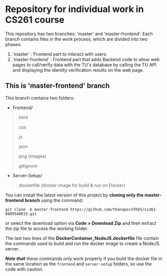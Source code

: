 # Repository for individual work in CS261 course
This repository has two branches: 'master' and 'master-frontend'. Each branch contains files in the work process, which are divided into two phases:
1. 'master' : Frontend part to interact with users
2. 'master-frontend' : Frontend part that adds Backend code to allow web pages to call/verify data with the TU's database by calling the TU API and displaying the identity verification results on the web page.

## This is 'master-frontend' branch
This branch contains two folders:
- Frontend/
> .html
>
> .css
>
> .js
>
> .json
>
> .png (images)
>
> .gitignore
- Server-Setup/
> .dockerfile (docker image for build & run on Docker)

You can install the latest version of this project by **cloning only the master-frontend branch** using the command:  

`git clone -b master-frontend https://github.com/thanapornTH15/cs261-6609540015.git`  

or select the download option via **Code > Download Zip** and then extract the zip file to access the working folder.  


The last two lines of the **DockerContainer_NodeJS.dockerfile** file contain the commands used to build and run the docker image to create a NodeJS server.

***Note that*** these commands only work properly if you build the docker file in the same location as the `frontend` and `server-setup` folders, so use the code with caution.
